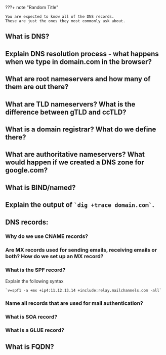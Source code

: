 ???+ note "Random Title"  

    You are expected to know all of the DNS records. 
    These are just the ones they most commonly ask about. 

## What is DNS?

## Explain DNS resolution process - what happens when we type in domain.com in the browser? 

## What are root nameservers and how many of them are out there?

## What are TLD nameservers? What is the difference between gTLD and ccTLD?

## What is a domain registrar? What do we define there?

## What are authoritative nameservers? What would happen if we created a DNS zone for google.com?

## What is BIND/named? 

## Explain the output of ``` `dig +trace domain.com` ```.

## DNS records:

###  Why do we use CNAME records?

### Are MX records used for sending emails, receiving emails or both? How do we set up an MX record? 

### What is the SPF record? 
Explain the following syntax 

``` `v=spf1 -a +mx +ip4:11.12.13.14 +include:relay.mailchannels.com -all` ```

### Name all records that are used for mail authentication?

### What is SOA record?

###  What is a GLUE record?

## What is FQDN?